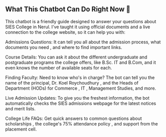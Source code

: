 

## What This Chatbot Can Do Right Now 🤖
This chatbot is a friendly guide designed to answer your questions about SIES College in Nerul. I've taught it using official documents and a live connection to the college website, so it can help you with:


Admissions Questions: It can tell you all about the admission process, what documents you need , and where to find important links.


Course Details: You can ask it about the different undergraduate and postgraduate programs the college offers, like B.Sc. IT and B.Com, and it even knows the number of available seats for each.

Finding Faculty: Need to know who's in charge? The bot can tell you the name of the principal, Dr. Koel Roychoudhury , and the Heads of Department (HODs) for Commerce , IT , Management Studies, and more.




Live Admission Updates: To give you the freshest information, the bot automatically checks the SIES admissions webpage for the latest notices and merit lists.


College Life FAQs: Get quick answers to common questions about scholarships , the college's 75% attendance policy , and support from the placement cell.
